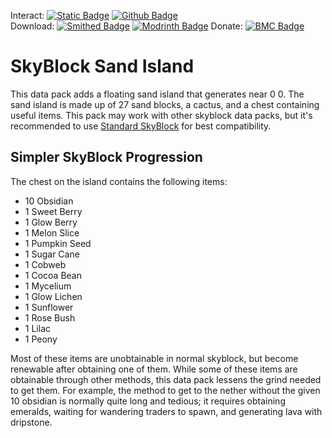 Interact:	[![Static Badge](https://img.shields.io/badge/_-Discord-black?logo=discord&logoColor=%235865F2&labelColor=black&color=%235865F2)](https://discord.gg/mzWSZuGatd)
[![Github Badge](https://img.shields.io/badge/_-GitHub-black?logo=github&logoColor=white&labelColor=%23181717&color=white&)](https://github.com/BluePsychoRanger/SkyBlock_Collection)  
Download: [![Smithed Badge](https://img.shields.io/badge/_-Smithed-black?logo=hackthebox&logoColor=%231b48c4&labelColor=black&color=%231b48c4)](https://smithed.net/packs/skyblock-sand-island)
[![Modrinth Badge](https://img.shields.io/badge/_-Modrinth-black?logo=modrinth&logoColor=%2300AF5C&labelColor=black&color=%2300AF5C)](https://modrinth.com/datapack/skyblock-sand-island)
Donate: [![BMC Badge](https://img.shields.io/badge/_%20-Buy%20Me%20a%20Coffee-black?logo=buymeacoffee&logoColor=%23FFDD00&labelColor=black&color=%23FFDD00)](https://bmc.link/bluepsychoranger)

# SkyBlock Sand Island
This data pack adds a floating sand island that generates near 0 0. The sand island is made up of 27 sand blocks, a cactus, and a chest containing useful items. This pack may work with other skyblock data packs, but it's recommended to use [Standard SkyBlock](https://smithed.net/packs/standard-skyblock) for best compatibility.

## Simpler SkyBlock Progression
The chest on the island contains the following items:
- 10 Obsidian
- 1 Sweet Berry
- 1 Glow Berry
- 1 Melon Slice
- 1 Pumpkin Seed
- 1 Sugar Cane
- 1 Cobweb
- 1 Cocoa Bean
- 1 Mycelium
- 1 Glow Lichen
- 1 Sunflower
- 1 Rose Bush
- 1 Lilac
- 1 Peony

Most of these items are unobtainable in normal skyblock, but become renewable after obtaining one of them. While some of these items are obtainable through other methods, this data pack lessens the grind needed to get them. For example, the method to get to the nether without the given 10 obsidian is normally quite long and tedious; it requires obtaining emeralds, waiting for wandering traders to spawn, and generating lava with dripstone.
